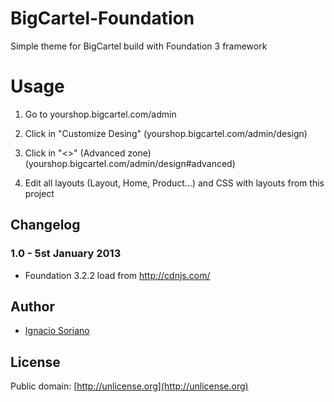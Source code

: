 BigCartel-Foundation
====================

Simple theme for BigCartel build with Foundation 3 framework

# Usage

1. Go to yourshop.bigcartel.com/admin

2. Click in "Customize Desing" (yourshop.bigcartel.com/admin/design)

3. Click in "<>" (Advanced zone) (yourshop.bigcartel.com/admin/design#advanced)

4. Edit all layouts (Layout, Home, Product...) and CSS with layouts from this project

## Changelog

### 1.0 - 5st January 2013

- Foundation 3.2.2 load from http://cdnjs.com/

## Author

* [Ignacio Soriano](http://twitter.com/isocano)

## License

Public domain: [http://unlicense.org](http://unlicense.org)